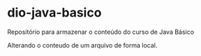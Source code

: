 # dio-java-basico
Repositório para armazenar o conteúdo do curso de Java Básico

Alterando o conteudo de um arquivo de forma local.